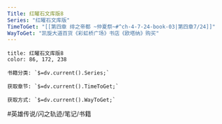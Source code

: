 ```yaml
---
Title: 红曜石文库版8
Series: "红曜石文库版"
TimeToGet: "[[第四章 绯之帝都 ~仲夏祭~#^ch-4-7-24-book-03|第四章7/24]]"
WayToGet: "凯旋大道百货《彩虹桥广场》书店《欧塔纳》购买"
---
```

```ad-note
title: 红曜石文库版8
color: 86, 172, 238

书籍分类: `$=dv.current().Series;`

获取章节: `$=dv.current().TimeToGet;`

获取方式: `$=dv.current().WayToGet;`
```

#英雄传说/闪之轨迹/笔记/书籍